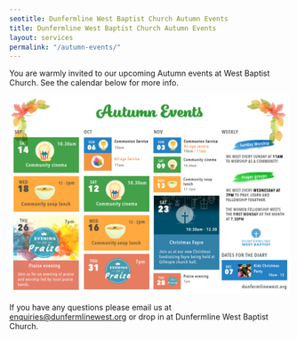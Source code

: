 ```yaml
---
seotitle: Dunfermline West Baptist Church Autumn Events
title: Dunfermline West Baptist Church Autumn Events
layout: services
permalink: "/autumn-events/"
---
```

<div class='row'>
<div class="col-lg-12 text-normal">
<p>You are warmly invited to our upcoming Autumn events at West Baptist Church. See the calendar below for more info.</p>

<p class='text-center'><img class='center img-responsive' src='/assets/img/autumn-2019-events.jpg' alt='Autumn Events' /></p>

If you have any questions please email us at <a href='mailto:enquiries@dunfermlinewest.org?subject=kidzclub'>enquiries@dunfermlinewest.org</a> or drop in at Dunfermline West Baptist Church.

</div>
</div>